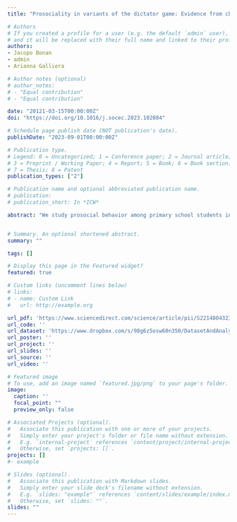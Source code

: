 ```yaml
---
title: "Prosociality in variants of the dictator game: Evidence from children in El Salvador (Journal of Behavioral and Experimental Economics)"

# Authors
# If you created a profile for a user (e.g. the default `admin` user), write the username (folder name) here 
# and it will be replaced with their full name and linked to their profile.
authors:
- Jacopo Bonan
- admin
- Arianna Galliera

# Author notes (optional)
# author_notes:
# - "Equal contribution"
# - "Equal contribution"

date: "20121-03-15T00:00:00Z"
doi: "https://doi.org/10.1016/j.socec.2023.102084"

# Schedule page publish date (NOT publication's date).
publishDate: "2023-09-01T00:00:00Z"

# Publication type.
# Legend: 0 = Uncategorized; 1 = Conference paper; 2 = Journal article;
# 3 = Preprint / Working Paper; 4 = Report; 5 = Book; 6 = Book section;
# 7 = Thesis; 8 = Patent
publication_types: ["2"]

# Publication name and optional abbreviated publication name.
# publication: 
# publication_short: In *ICW*

abstract: "We study prosocial behavior among primary school students in El Salvador. In a within-subject lab-in-the-field experiment, we examine the relationship between individual traits, i.e., cognitive skills, non-cognitive skills and violence exposure, and how sensitive children are to the changes in the setting of the dictator game. We propose two different variants of the dictator game: allowing the option to take and starting off with relatively unequal initial endowments. We find that prosocial behavior positively correlates with cognitive skills, while no significant correlation with non-cognitive skills and violence exposure arises. Our results show that children are sensitive to the widening of the choice set, with a significant drop in the amount given when the take option becomes available. Children with lower cognitive skills mainly drive the effect. Lastly, we find that children show a stable willingness to redistribute the final resources despite initial disparities, which is unaffected by the level of cognitive skills, non-cognitive skills, and violence exposure. We conclude that cognitive abilities are not only positively related to prosociality, but also to consistency in prosocial behavior across changes in the choice-set of the dictator game." 


# Summary. An optional shortened abstract.
summary: ""

tags: []

# Display this page in the Featured widget?
featured: true

# Custom links (uncomment lines below)
# links:
# - name: Custom Link
#   url: http://example.org

url_pdf: 'https://www.sciencedirect.com/science/article/pii/S2214804323001106/pdfft?md5=60a2188f1146eaa5225c52034449a43f&pid=1-s2.0-S2214804323001106-main.pdf'
url_code: ''
url_dataset: 'https://www.dropbox.com/s/98g6z5osw60n350/DatasetAndAnalysis_JBEE.zip?dl=0'
url_poster: ''
url_project: ''
url_slides: ''
url_source: ''
url_video: ''

# Featured image
# To use, add an image named `featured.jpg/png` to your page's folder. 
image:
  caption: ''
  focal_point: ""
  preview_only: false

# Associated Projects (optional).
#   Associate this publication with one or more of your projects.
#   Simply enter your project's folder or file name without extension.
#   E.g. `internal-project` references `content/project/internal-project/index.md`.
#   Otherwise, set `projects: []`.
projects: []
#- example

# Slides (optional).
#   Associate this publication with Markdown slides.
#   Simply enter your slide deck's filename without extension.
#   E.g. `slides: "example"` references `content/slides/example/index.md`.
#   Otherwise, set `slides: ""`.
slides: ""
---
```

<!--
{{% callout note %}}
Click the *Cite* button above to demo the feature to enable visitors to import publication metadata into their reference management software.
{{% /callout %}}

 {{% callout note %}}
 Create your slides in Markdown - click the *Slides* button to check out the example.
 {{% /callout %}}

Supplementary notes can be added here, including [code, math, and images](https://wowchemy.com/docs/writing-markdown-latex/).
-->
